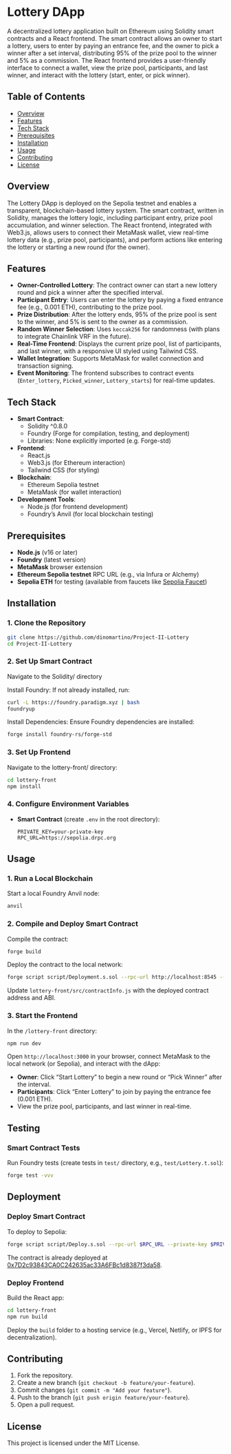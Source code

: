# Lottery DApp

A decentralized lottery application built on Ethereum using Solidity smart contracts and a React frontend. The smart contract allows an owner to start a lottery, users to enter by paying an entrance fee, and the owner to pick a winner after a set interval, distributing 95% of the prize pool to the winner and 5% as a commission. The React frontend provides a user-friendly interface to connect a wallet, view the prize pool, participants, and last winner, and interact with the lottery (start, enter, or pick winner).

## Table of Contents

- [Overview](#overview)
- [Features](#features)
- [Tech Stack](#tech-stack)
- [Prerequisites](#prerequisites)
- [Installation](#installation)
- [Usage](#usage)
- [Contributing](#contributing)
- [License](#license)

## Overview

The Lottery DApp is deployed on the Sepolia testnet and enables a transparent, blockchain-based lottery system. The smart contract, written in Solidity, manages the lottery logic, including participant entry, prize pool accumulation, and winner selection. The React frontend, integrated with Web3.js, allows users to connect their MetaMask wallet, view real-time lottery data (e.g., prize pool, participants), and perform actions like entering the lottery or starting a new round (for the owner).

## Features

- **Owner-Controlled Lottery**: The contract owner can start a new lottery round and pick a winner after the specified interval.
- **Participant Entry**: Users can enter the lottery by paying a fixed entrance fee (e.g., 0.001 ETH), contributing to the prize pool.
- **Prize Distribution**: After the lottery ends, 95% of the prize pool is sent to the winner, and 5% is sent to the owner as a commission.
- **Random Winner Selection**: Uses `keccak256` for randomness (with plans to integrate Chainlink VRF in the future).
- **Real-Time Frontend**: Displays the current prize pool, list of participants, and last winner, with a responsive UI styled using Tailwind CSS.
- **Wallet Integration**: Supports MetaMask for wallet connection and transaction signing.
- **Event Monitoring**: The frontend subscribes to contract events (`Enter_lottery`, `Picked_winner`, `Lottery_starts`) for real-time updates.

## Tech Stack

- **Smart Contract**:
  - Solidity ^0.8.0
  - Foundry (Forge for compilation, testing, and deployment)
  - Libraries: None explicitly imported (e.g. Forge-std)
- **Frontend**:
  - React.js
  - Web3.js (for Ethereum interaction)
  - Tailwind CSS (for styling)
- **Blockchain**:
  - Ethereum Sepolia testnet
  - MetaMask (for wallet interaction)
- **Development Tools**:
  - Node.js (for frontend development)
  - Foundry’s Anvil (for local blockchain testing)

## Prerequisites

- **Node.js** (v16 or later)
- **Foundry** (latest version)
- **MetaMask** browser extension
- **Ethereum Sepolia testnet** RPC URL (e.g., via Infura or Alchemy)
- **Sepolia ETH** for testing (available from faucets like [Sepolia Faucet](https://sepoliafaucet.com/))

## Installation

### 1. Clone the Repository

```bash
git clone https://github.com/dinomartino/Project-II-Lottery
cd Project-II-Lottery
```

### 2. Set Up Smart Contract

Navigate to the Solidity/ directory

Install Foundry:
If not already installed, run:

```bash
curl -L https://foundry.paradigm.xyz | bash
foundryup
```

Install Dependencies:
Ensure Foundry dependencies are installed:

```bash
forge install foundry-rs/forge-std
```

### 3. Set Up Frontend

Navigate to the lottery-front/ directory:

```bash
cd lottery-front
npm install
```

### 4. Configure Environment Variables

- **Smart Contract** (create `.env` in the root directory):
  ```env
  PRIVATE_KEY=your-private-key
  RPC_URL=https://sepolia.drpc.org
  ```

## Usage

### 1. Run a Local Blockchain

Start a local Foundry Anvil node:

```bash
anvil
```

### 2. Compile and Deploy Smart Contract

Compile the contract:

```bash
forge build
```

Deploy the contract to the local network:

```bash
forge script script/Deployment.s.sol --rpc-url http://localhost:8545 --private-key your-private-key --broadcast
```

Update `lottery-front/src/contractInfo.js` with the deployed contract address and ABI.

### 3. Start the Frontend

In the `/lottery-front` directory:

```bash
npm run dev
```

Open `http://localhost:3000` in your browser, connect MetaMask to the local network (or Sepolia), and interact with the dApp:

- **Owner**: Click “Start Lottery” to begin a new round or “Pick Winner” after the interval.
- **Participants**: Click “Enter Lottery” to join by paying the entrance fee (0.001 ETH).
- View the prize pool, participants, and last winner in real-time.

## Testing

### Smart Contract Tests

Run Foundry tests (create tests in `test/` directory, e.g., `test/Lottery.t.sol`):

```bash
forge test -vvv
```

## Deployment

### Deploy Smart Contract

To deploy to Sepolia:

```bash
forge script script/Deploy.s.sol --rpc-url $RPC_URL --private-key $PRIVATE_KEY --broadcast
```

The contract is already deployed at [0x7D2c93843CA0C242635ac33A6FBc1d8387f3da58](https://sepolia.etherscan.io/address/0x7D2c93843CA0C242635ac33A6FBc1d8387f3da58).

### Deploy Frontend

Build the React app:

```bash
cd lottery-front
npm run build
```

Deploy the `build` folder to a hosting service (e.g., Vercel, Netlify, or IPFS for decentralization).

## Contributing

1. Fork the repository.
2. Create a new branch (`git checkout -b feature/your-feature`).
3. Commit changes (`git commit -m "Add your feature"`).
4. Push to the branch (`git push origin feature/your-feature`).
5. Open a pull request.

## License

This project is licensed under the MIT License.
